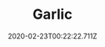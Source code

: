 ---
templateKey: blog-post
featuredpost: false
date: 2020-02-23T00:22:22.711Z
title: Garlic
description: Adds a wonderful zestiness to dishes. High quality garlic can be pretty spicy.
type: vegetable
sellPrice: 60
energy: 20
health: 9
featuredimage: /img/Garlic.png
tags:
  - spring
  - edible
  - vegetable
  - Escargot
  - Fiddlehead Risotto
  - Oil of Garlic
  - pickles
---